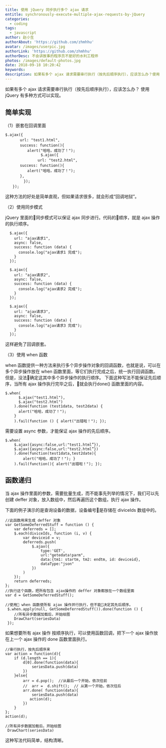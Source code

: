 ```yaml
---
title: 使用 jQuery 同步执行多个 ajax 请求
entitle: synchronously-execute-multiple-ajax-requests-by-jQuery
categories:
  - coding
tags:
  - javascript
author: 赵小生
authorAbout: 'https://github.com/zhmhhu'
avatar: /images/userpic.jpg
authorLink: 'https://github.com/zhmhhu'
authorDesc: 不会讲故事的程序员不是好的水利工程师
photos: /images/default-photos.jpg
date: 2018-09-18 10:20:42
keywords:
description: 如果有多个 ajax 请求需要串行执行（按先后顺序执行），应该怎么办？使用 jQuery 有多种方式可以实现。
---
```


如果有多个 ajax 请求需要串行执行（按先后顺序执行），应该怎么办？
使用 jQuery 有多种方式可以实现。

## 简单实现
（1）嵌套在回调里面

```
$.ajax({
　　　　url: "test1.html",
　　　　success: function(){ 
　　　　　　alert("哈哈，成功了！"); 
                $.ajax({
　　　        　url: "test2.html",
　　　　success: function(){ 
　　　　　　alert("哈哈，成功了！"); 
　　　　},
　　　　　});
　　});
```

这种方法的好处是简单直观，但如果请求很多，就会形成“回调地狱”。

（2）使用同步模式

jQuery 里面的同步模式可以保证 ajax 同步进行。代码的顺序，就是 ajax 操作的执行顺序。
```
  $.ajax({
    url: "ajax请求1",
    async: false,
    success: function (data) {
      console.log("ajax请求1 完成");
    }
  });

  $.ajax({
    url: "ajax请求2",
    async: false,
    success: function (data) {
      console.log("ajax请求2 完成");
    }
  });

  $.ajax({
    url: "ajax请求3",
    async: false,
    success: function (data) {
      console.log("ajax请求3 完成");
    }
  });
```

这样避免了回调嵌套。

（3）使用 when 函数

when 函数提供一种方法来执行多个异步操作对象的回调函数，也就是说，可以在多个异步操作放在 when 函数里面，等它们执行完成之后，统一执行回调函数。但是，没法确定这其中多个异步操作的执行顺序。
下面这种写法不能保证先后顺序，当所有 ajax 操作执行完毕之后，就会执行done() 函数里面的内容。

```
$.when(
      $.ajax("test1.html"),
      $.ajax("test2.html")
    ).done(function (test1data, test2data) {
      alert("哈哈，成功了！");
    }
    ).fail(function () { alert("出错啦！"); });
```

需要设置 async 参数，才能保证 ajax 操作的先后顺序。

```
$.when(
    $.ajax({async:false,url:"test1.html”}), 
    $.ajax({async:false,url:"test2.html”})
    ).done(function(test1data,test2date){ 
        alert("哈哈，成功了！"); }
    ).fail(function(){ alert("出错啦！"); });
```

## 函数递归

当 ajax 操作里面的参数，需要批量生成，而不能事先列举的情况下，我们可以先创建 deffer 对象，放入数组中，然后再遍历这个数组，执行 ajax 操作。

下面的例子演示的是查询设备的数据，设备编号是存储在 diviceIds 数组中的。

```
//此函数用来生成 deffer 对象
var GetSomeDeferredStuff = function () {
    var deferreds = [];
    $.each(diviceIds, function (i, v) {
        var deviceid = v;
        deferreds.push(
            $.ajax({
                type:'GET',
                url:"getedata!parm",
                data:{tm1: startm, tm2: endtm, id: deviceid},
                dataType:"json"
            })
        )
    });
    return deferreds;
};
//执行这个函数，把所有包含 ajax操作的 deffer 对象都放在一个数组里面
var d = GetSomeDeferredStuff();  

//使用 when 函数使所有 ajax 操作并行执行，但不能决定其先后顺序。
 $.when.apply(null, GetSomeDeferredStuff()).done(function () {
    //所有异步数据加载后，开始绘图
    DrawChart(seriesData)
 });
```

如果想要所有 ajax 操作 按顺序执行，可以使用函数回调，把下一个 ajax 操作放在上一个 ajax 操作的 done 函数里面执行。

```
//串行执行，按先后顺序来
var action = function(d){
    if (d.length == 1){
        d[0].done(function(data){
            seriesData.push(data)
        })
    }else{
        arr = d.pop();  //从最后一个开始，依次往前
        //  arr =  d.shift();  // 从第一个开始，依次往后
        arr.done( function(data){
            seriesData.push(data)
           action(d);
        })
    }
};
action(d);

//所有异步数据加载后，开始绘图
 DrawChart(seriesData)
```

这种写法代码简单，结构清晰。